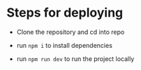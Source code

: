 # Steps for deploying

- Clone the repository and cd into repo

- run ```npm i``` to install dependencies

- run ```npm run dev``` to run the project locally 

